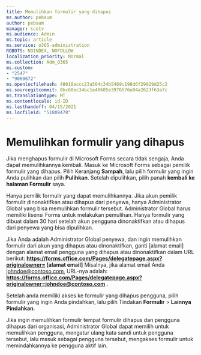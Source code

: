 ```yaml
---
title: Memulihkan formulir yang dihapus
ms.author: pebaum
author: pebaum
manager: scotv
ms.audience: Admin
ms.topic: article
ms.service: o365-administration
ROBOTS: NOINDEX, NOFOLLOW
localization_priority: Normal
ms.collection: Adm_O365
ms.custom:
- "2547"
- "9000672"
ms.openlocfilehash: 48018accc23a504c34b5469c198d6f29929d25c2
ms.sourcegitcommit: 8bc60ec34bc1e40685e3976576e04a2623f63a7c
ms.translationtype: MT
ms.contentlocale: id-ID
ms.lasthandoff: 04/15/2021
ms.locfileid: "51809478"
---
```

# <a name="restore-a-deleted-form"></a>Memulihkan formulir yang dihapus

Jika menghapus formulir di Microsoft Forms secara tidak sengaja, Anda dapat memulihkannya kembali. Masuk ke Microsoft Forms sebagai pemilik formulir yang dihapus. Pilih Keranjang **Sampah**, lalu pilih formulir yang ingin Anda pulihkan dan pilih **Pulihkan**. Setelah dipulihkan, pilih panah **kembali ke halaman Formulir** saya.

Hanya pemilik formulir yang dapat memulihkannya. Jika akun pemilik formulir dinonaktifkan atau dihapus dari penyewa, hanya Administrator Global yang bisa memulihkan formulir tersebut. Administrator Global harus memiliki lisensi Forms untuk melakukan pemulihan. Hanya formulir yang dibuat dalam 30 hari setelah akun pengguna dinonaktifkan atau dihapus dari penyewa yang bisa dipulihkan.

Jika Anda adalah Administrator Global penyewa, dan ingin memulihkan formulir dari akun yang dihapus atau dinonaktifkan, ganti [alamat email] dengan alamat email pengguna yang dihapus atau dinonaktifkan dalam URL berikut: **https://forms.office.com/Pages/delegatepage.aspx?originalowner= [alamat email]** Misalnya, jika alamat email Anda johndoe@contoso.com, URL-nya adalah: **https://forms.office.com/Pages/delegatepage.aspx?originalowner=johndoe@contoso.com** . 

Setelah anda memiliki akses ke formulir yang dihapus pengguna, pilih formulir yang ingin Anda pindahkan, lalu pilih Tindakan **Formulir**  >  **Lainnya Pindahkan**.

Jika ingin memulihkan formulir tempat formulir dihapus dan pengguna dihapus dari organisasi, Administrator Global dapat memilih untuk memulihkan pengguna, mengatur ulang kata sandi untuk pengguna tersebut, lalu masuk sebagai pengguna tersebut, mengakses formulir untuk memindahkannya ke pengguna aktif lain. 